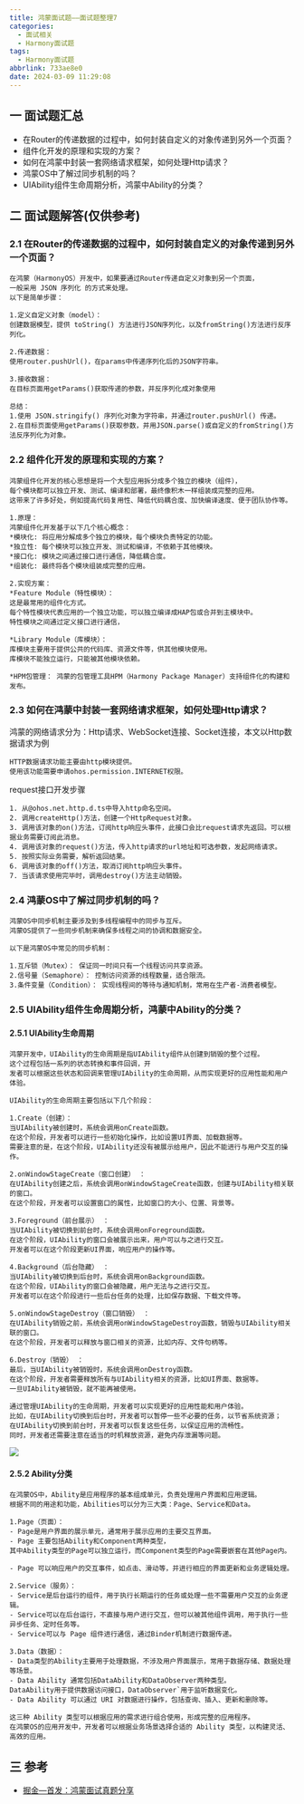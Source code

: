 ```yaml
---
title: 鸿蒙面试题——面试题整理7
categories:
  - 面试相关
  - Harmony面试题
tags:
  - Harmony面试题
abbrlink: 733ae8e0
date: 2024-03-09 11:29:08
---
```

## 一 面试题汇总

* 在Router的传递数据的过程中，如何封装自定义的对象传递到另外一个页面？
* 组件化开发的原理和实现的方案？
* 如何在鸿蒙中封装一套网络请求框架，如何处理Http请求？
* 鸿蒙OS中了解过同步机制的吗？
* UIAbility组件生命周期分析，鸿蒙中Ability的分类？

<!--more-->

## 二 面试题解答(仅供参考)

### 2.1 在Router的传递数据的过程中，如何封装自定义的对象传递到另外一个页面？

```
在鸿蒙（HarmonyOS）开发中，如果要通过Router传递自定义对象到另一个页面，
一般采用 JSON 序列化 的方式来处理。
以下是简单步骤：

1.定义自定义对象（model）：
创建数据模型，提供 toString() 方法进行JSON序列化，以及fromString()方法进行反序列化。

2.传递数据：
使用router.pushUrl()，在params中传递序列化后的JSON字符串。

3.接收数据：
在目标页面用getParams()获取传递的参数，并反序列化成对象使用

总结：
1.使用 JSON.stringify() 序列化对象为字符串，并通过router.pushUrl() 传递。
2.在目标页面使用getParams()获取参数，并用JSON.parse()或自定义的fromString()方法反序列化为对象。
```

### 2.2 组件化开发的原理和实现的方案？

```
鸿蒙组件化开发的核心思想是将一个大型应用拆分成多个独立的模块（组件），
每个模块都可以独立开发、测试、编译和部署，最终像积木一样组装成完整的应用。 
这带来了许多好处，例如提高代码复用性、降低代码耦合度、加快编译速度、便于团队协作等。

1.原理：
鸿蒙组件化开发基于以下几个核心概念：
*模块化: 将应用分解成多个独立的模块，每个模块负责特定的功能。
*独立性: 每个模块可以独立开发、测试和编译，不依赖于其他模块。
*接口化: 模块之间通过接口进行通信，降低耦合度。
*组装化: 最终将各个模块组装成完整的应用。

2.实现方案：
*Feature Module（特性模块）：  
这是最常用的组件化方式。 
每个特性模块代表应用的一个独立功能，可以独立编译成HAP包或合并到主模块中。
特性模块之间通过定义接口进行通信，

*Library Module（库模块）： 
库模块主要用于提供公共的代码库、资源文件等，供其他模块使用。 
库模块不能独立运行，只能被其他模块依赖。

*HPM包管理： 鸿蒙的包管理工具HPM（Harmony Package Manager）支持组件化的构建和发布。
```

### 2.3 如何在鸿蒙中封装一套网络请求框架，如何处理Http请求？

鸿蒙的网络请求分为：Http请求、WebSocket连接、Socket连接，本文以Http数据请求为例

```
HTTP数据请求功能主要由http模块提供。
使用该功能需要申请ohos.permission.INTERNET权限。
```

request接口开发步骤

```
1. 从@ohos.net.http.d.ts中导入http命名空间。
2. 调用createHttp()方法，创建一个HttpRequest对象。
3. 调用该对象的on()方法，订阅http响应头事件，此接口会比request请求先返回。可以根据业务需要订阅此消息。
4. 调用该对象的request()方法，传入http请求的url地址和可选参数，发起网络请求。
5. 按照实际业务需要，解析返回结果。
6. 调用该对象的off()方法，取消订阅http响应头事件。
7. 当该请求使用完毕时，调用destroy()方法主动销毁。
```

### 2.4 鸿蒙OS中了解过同步机制的吗？

```
鸿蒙OS中同步机制主要涉及到多线程编程中的同步与互斥。
鸿蒙OS提供了一些同步机制来确保多线程之间的协调和数据安全。

以下是鸿蒙OS中常见的同步机制：

1.互斥锁（Mutex）： 保证同一时间只有一个线程访问共享资源。
2.信号量（Semaphore）： 控制访问资源的线程数量，适合限流。
3.条件变量（Condition）： 实现线程间的等待与通知机制，常用在生产者-消费者模型。
```

### 2.5 UIAbility组件生命周期分析，鸿蒙中Ability的分类？

#### 2.5.1 UIAbility生命周期

```
鸿蒙开发中，UIAbility的生命周期是指UIAbility组件从创建到销毁的整个过程。
这个过程包括一系列的状态转换和事件回调，开
发者可以根据这些状态和回调来管理UIAbility的生命周期，从而实现更好的应用性能和用户体验。

UIAbility的生命周期主要包括以下几个阶段：

1.Create（创建）：
当UIAbility被创建时，系统会调用onCreate函数。
在这个阶段，开发者可以进行一些初始化操作，比如设置UI界面、加载数据等。
需要注意的是，在这个阶段，UIAbility还没有被展示给用户，因此不能进行与用户交互的操作。

2.onWindowStageCreate（窗口创建） ：
在UIAbility创建之后，系统会调用onWindowStageCreate函数，创建与UIAbility相关联的窗口。
在这个阶段，开发者可以设置窗口的属性，比如窗口的大小、位置、背景等。

3.Foreground（前台展示） ：
当UIAbility被切换到前台时，系统会调用onForeground函数。
在这个阶段，UIAbility的窗口会被展示出来，用户可以与之进行交互。
开发者可以在这个阶段更新UI界面，响应用户的操作等。

4.Background（后台隐藏） ：
当UIAbility被切换到后台时，系统会调用onBackground函数。
在这个阶段，UIAbility的窗口会被隐藏，用户无法与之进行交互。
开发者可以在这个阶段进行一些后台任务的处理，比如保存数据、下载文件等。

5.onWindowStageDestroy（窗口销毁） ：
在UIAbility销毁之前，系统会调用onWindowStageDestroy函数，销毁与UIAbility相关联的窗口。
在这个阶段，开发者可以释放与窗口相关的资源，比如内存、文件句柄等。

6.Destroy（销毁） ：
最后，当UIAbility被销毁时，系统会调用onDestroy函数。
在这个阶段，开发者需要释放所有与UIAbility相关的资源，比如UI界面、数据等。
一旦UIAbility被销毁，就不能再被使用。

通过管理UIAbility的生命周期，开发者可以实现更好的应用性能和用户体验。
比如，在UIAbility切换到后台时，开发者可以暂停一些不必要的任务，以节省系统资源；
在UIAbility切换到前台时，开发者可以恢复这些任务，以保证应用的流畅性。
同时，开发者还需要注意在适当的时机释放资源，避免内存泄漏等问题。
```

![][1]

#### 2.5.2 Ability分类

```
在鸿蒙OS中，Ability是应用程序的基本组成单元，负责处理用户界面和应用逻辑。
根据不同的用途和功能，Abilities可以分为三大类：Page、Service和Data。

1.Page（页面）：
- Page是用户界面的展示单元，通常用于展示应用的主要交互界面。
- Page 主要包括Ability和Component两种类型，
其中Ability类型的Page可以独立运行，而Component类型的Page需要嵌套在其他Page内。

- Page 可以响应用户的交互事件，如点击、滑动等，并进行相应的界面更新和业务逻辑处理。

2.Service（服务）：
- Service是后台运行的组件，用于执行长期运行的任务或处理一些不需要用户交互的业务逻辑。
- Service可以在后台运行，不直接与用户进行交互，但可以被其他组件调用，用于执行一些异步任务、定时任务等。
- Service可以与 Page 组件进行通信，通过Binder机制进行数据传递。

3.Data（数据）：
- Data类型的Ability主要用于处理数据，不涉及用户界面展示，常用于数据存储、数据处理等场景。
- Data Ability 通常包括DataAbility和DataObserver两种类型。
DataAbility用于提供数据访问接口，DataObserver`用于监听数据变化。
- Data Ability 可以通过 URI 对数据进行操作，包括查询、插入、更新和删除等。

这三种 Ability 类型可以根据应用的需求进行组合使用，形成完整的应用程序。
在鸿蒙OS的应用开发中，开发者可以根据业务场景选择合适的 Ability 类型，以构建灵活、高效的应用。
```

## 三 参考

* [掘金—首发：鸿蒙面试真题分享](https://juejin.cn/post/7343569488745299977)



[1]: https://cdn.jsdelivr.net/gh/PGzxc/CDN/blog-harmony/harmony-interview-3-uiability-life.png